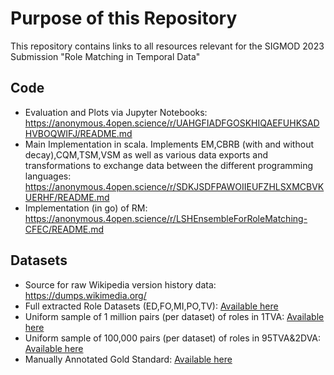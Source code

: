 # Purpose of this Repository
This repository contains links to all resources relevant for the SIGMOD 2023 Submission "Role Matching in Temporal Data"

## Code
* Evaluation and Plots via Jupyter Notebooks: https://anonymous.4open.science/r/UAHGFIADFGOSKHIQAEFUHKSADHVBOQWIFJ/README.md
* Main Implementation in scala. Implements EM,CBRB (with and without decay),CQM,TSM,VSM as well as various data exports and transformations to exchange data between the different programming languages: https://anonymous.4open.science/r/SDKJSDFPAWOIIEUFZHLSXMCBVKUERHF/README.md
* Implementation (in go) of RM: https://anonymous.4open.science/r/LSHEnsembleForRoleMatching-CFEC/README.md

## Datasets
* Source for raw Wikipedia version history data: https://dumps.wikimedia.org/
* Full extracted Role Datasets (ED,FO,MI,PO,TV): [Available here](https://drive.google.com/file/d/1hGYpBeJrgzoOQaLT9JjCIROeV_sTQZBS/view?usp=sharing)
* Uniform sample of 1 million pairs (per dataset) of roles in 1TVA: [Available here](https://drive.google.com/file/d/16J1yGQmjwUJu-k58x0DvIcRWy2r4OgsM/view?usp=sharing)
* Uniform sample of 100,000 pairs (per dataset) of roles in 95TVA&2DVA: [Available here](https://drive.google.com/file/d/1HXmTiM5mEvglLmwaIlUYpt7ZjyJd4GtD/view?usp=sharing)
* Manually Annotated Gold Standard: [Available here](https://drive.google.com/file/d/1JkCXNdwpfyIjdx0odmgJtkjcmZYNjxbX/view?usp=sharing)

